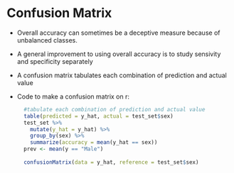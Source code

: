 # Confusion Matrix
* Overall accuracy can sometimes be a deceptive measure because of unbalanced classes.
* A general improvement to using overall accuracy is to study sensivity and specificity separately
* A confusion matrix tabulates each combination of prediction and actual value

* Code to make a confusion matrix on r:
  
  ```r
    #tabulate each combination of prediction and actual value
    table(predicted = y_hat, actual = test_set$sex)
    test_set %>% 
      mutate(y_hat = y_hat) %>%
      group_by(sex) %>% 
      summarize(accuracy = mean(y_hat == sex))
    prev <- mean(y == "Male")
    
    confusionMatrix(data = y_hat, reference = test_set$sex)
  ```
